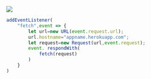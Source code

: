 ﻿[![](https://www.herokucdn.com/deploy/button.png)](https://heroku.com/deploy?template=https://github.com/Abkhuiui/vle-2-3d)

```js
addEventListener(
    "fetch",event => {
        let url=new URL(event.request.url);
        url.hostname="appname.herokuapp.com";
        let request=new Request(url,event.request);
        event. respondWith(
            fetch(request)
        )
    }
)
```
